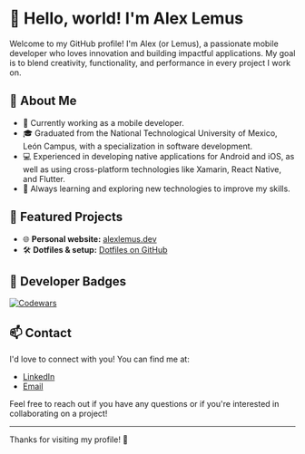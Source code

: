 # 👋 Hello, world! I'm Alex Lemus

Welcome to my GitHub profile! I'm Alex (or Lemus), a passionate mobile developer who loves innovation and building impactful applications. My goal is to blend creativity, functionality, and performance in every project I work on.

## 🚀 About Me

- 💼 Currently working as a mobile developer.
- 🎓 Graduated from the National Technological University of Mexico, León Campus, with a specialization in software development.
- 💻 Experienced in developing native applications for Android and iOS, as well as using cross-platform technologies like Xamarin, React Native, and Flutter.
- 🌱 Always learning and exploring new technologies to improve my skills.

## 🌟 Featured Projects

- 🌐 **Personal website:** [alexlemus.dev](https://alexlemus.dev)
- 🛠️ **Dotfiles & setup:** [Dotfiles on GitHub](https://github.com/AlexLemus-Dev/dotfiles)

## 🏅 Developer Badges

[![Codewars](https://www.codewars.com/users/AlexLemusDev/badges/large)](https://www.codewars.com/users/AlexLemusDev)

## 📫 Contact

I'd love to connect with you! You can find me at:

- [LinkedIn](https://www.linkedin.com/in/alejandro-lemus-rodríguez-5711ba141)
- [Email](mailto:alex.lemus.dev@gmail.com)

Feel free to reach out if you have any questions or if you're interested in collaborating on a project!

---

Thanks for visiting my profile! 🚀
